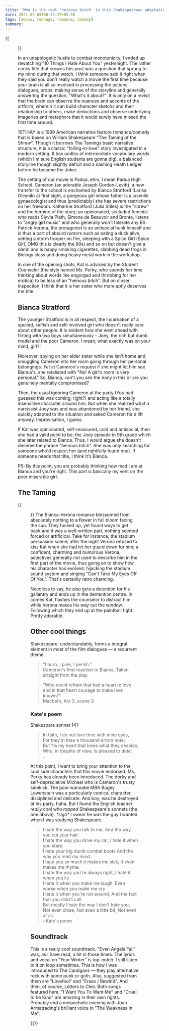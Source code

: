 ```yaml
---
title: "Who is the real 'heinous bitch' in this Shakespearean adaptation?"
date: 2021-09-05T06:13:27+05:30
tags: [movie, teenage, romance, comedy]
summary: 
---
```

{{<figure src="/10tihay/0.jpg" caption="Movie poster of 10TIHAY featuring Heath Ledger and Julia Stiles">}}

In an unapologetic hustle to combat monotonicity, I ended up rewatching "10 Things I Hate About You" yesternight. The rather cocky title that crowns this post was a question that sprung to my mind during that watch. I think someone said it right when they said you don't really watch a movie the first time because your brain is all so involved in processing the actions, dialogues, props, making sense of the storyline and generally answering the question, "What's it about?". It is only on a revisit that the brain can observe the nuances and accents of the artform, wherein it can build character sketchs and their relationship to others, make deductions and observe underlying imageries and metaphors that it would surely have missed the first time around. 

10TIHAY is a 1999 American narrative feature romance/comedy that is based on William Shakespeare "The Taming of the Shrew". Though it borrows The Tamings basic narrative structure, it is a classic "falling-in-love" story investigated in a modern setting. It has oodles of intermediate vocabulary words (which I'm sure English students are gonna dig), a balanced storyline though slightly deficit and a dashing Heath Ledger before he became the Joker.

The setting of our movie is Padua..ehm, I mean Padua High School. Cameron (an adorable Joseph Gordon-Levitt), a new transfer to the school is enchanted by Bianca Stratford (Larisa Oleynik) at first sight, a gorgeous girl whose father is a juvenile gynaecologist and thus (predictably) she has severe restrictions on her freedom. Katherine Stratford (Julia Stiles) is the "shrew" and the heroine of the story; an opinionated, secluded feminist who reads Slyvia Plath, Simone de Beauvoir and Bronte, listens to "angry girl music" and who generally won't tolerate any BS. Patrick Verona, the protagonist is an antisocial hunk himself and is thus a part of absurd rumors such as eating a duck alive, setting a storm trooper on fire, sleeping with a Spice Girl (Spice Girl, OMG this is clearly the 90s) and so on but doesn't give a damn and is happy smoking cigarettes, slabbing dead frogs in Biology class and doing heavy metal work in the workshop.

In one of the opening shots, Kat is adviced by the Student Counselor (the slyly named Ms. Perky, who spends her time thinking about words like engorged and throbbing for her erotica) to be less of an "heinous bitch". But on closer inspection, I think that it is her sister who more aptly deserves the title.

## Bianca Stratford

The younger Stratford is in all respect, the incarnation of a spoiled, selfish and self-involved girl who doesn't really care about other people. It is evident how she went ahead with flirting with two boys simultaneously &ndash; Joey, the rich but dumb model and the poor Cameron. I mean, what exactly was on your mind, girl?!   

Moreover, spying on her elder sister while she isn't home and smuggling Cameron into her room going through her personal belongings. _Yet_ at Cameron's request if she might let him see Bianca's, she retaliated with "No! A girl's room is very personal." So, Bianca, can't you see the irony in this or are you genuinely mentally compromised?   

Then, the usual ignoring Cameron at the party (You had guessed this was coming, right?) and acting like a totally insensitive character around him. But when she realized what a narcissist Joey was and was abandoned by her friend, she quickly adapted to the situation and asked Cameron for a lift anyway. Improvisation, I guess.   

If Kat was opinionated, self-reassured, cold and antisocial, then she had a valid point to be; the Joey episode in 9th grade which she later related to Bianca. Thus, I would argue she doesn't deserve the phrase "heinous bitch". She was only searching for someone who'd respect her (and rightfully found one). If someone needs that title, I think it's Bianca.  

PS: By this point, you are probably thinking how mad I am at Bianca and you're right. This part is basically my vent on the poor miserable girl.   

## The Taming   

{{<figure src="/10tihay/1.jpg" caption="Heath Ledger as Patrick Verona in 10TIHAY">}}
The Bianca-Verona romance blossomed from absolutely nothing to a flower in full bloom facing the sun. They fucked up, yet found ways to get back and it was a well-written part, nothing seemed forced or artificical. Take for instance, the stadium persuasion scene; after the night Verona refused to kiss Kat when she had let her guard down for him; a confident, charming and humorous Verona, adjectives generally not used to describe him in the first part of the movie, thus going on to show how his character has evolved, hijacking the stadium sound system and singing "Can't Take My Eyes Off Of You". That's certainly retro charming.   
 
Needless to say, he also gets a detention for his gallantry and ends up in the dentention centre. In comes Kat, flashes the counselor to distract him while Verona makes his way out the window. Following which they end up at the paintball fight. Pretty adorable.   

## Other cool things

Shakespeare, understandably, forms a integral element in most of the film dialogues &mdash; a recurrent theme.  

> "I burn, I pine, I perish."   
Cameron's first reaction to Bianca. Taken straight from the play.   

> "Who could refrain that had a heart to love and in that heart courage to make love known?"  
Macbeth, Act 2, scene 3   

### Kate's poem   

Shakespare sonnet 141:

> In faith, I do not love thee with mine eyes,   
For they in thee a thousand errors note;   
But ‘tis my heart that loves what they despise,    
Who, in despite of view, is pleased to dote;    
... 

At this point, I want to bring your attention to the cool side characters that this movie endorsed. Ms. Perky has already been introduced. The dorky and self-depreciative Michael who is Cameron's trusty sidekick. The poor wannabe MBA Bogey Lowenstein was a particularly comical character, disciplined and delicate. And boy, was he destroyed at his party, haha. But I found the English teacher _really_ cool who _rapped_ Shakespeare's sonnets (the one above). _\*sigh\*_ I swear he was the guy I wanted when I was studying Shakespeare.   

> I hate the way you talk to me, And the way you cut your hair.   
I hate the way you drive my car, I hate it when you stare.   
I hate your big dumb combat boots And the way you read my mind.   
I hate you so much it makes me sick, It even makes me rhyme.   
I hate the way you're always right, I hate it when you lie   
I hate it when you make me laugh, Even worse when you make me cry   
I hate it when you're not around, And the fact that you didn't call   
But mostly I hate the way I don't hate you,    
Not even close, Not even a little bit, Not even at all.     
~Kate's poem   


## Soundtrack    

This is a really cool soundtrack. "Even Angels Fall" was, as I have read, a hit in those times. The lyrics and vocal on "Your Winter" is top-notch. I still listen to it on loop sometimes. This is how I was introduced to The Cardigans &mdash; they play alternative rock with some punk or goth. Also, suggested from them are "Lovefool" and "Erase / Rewind". And then, of course, Letters to Cleo. Both songs featured here, "I Want You To Want Me" and "Cruel to be Kind" are amazing in their own rights. Probably end a melancholic evening with Joan Armatrading's brilliant voice in "The Weakness in Me".        

{{<spotify id="3EnOwzB0GDpmVlEzJhOmNR" type="album">}}